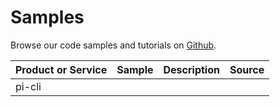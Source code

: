 # Samples
Browse our code samples and tutorials on [Github](https://github.com/perpetualintelligence).

| Product or Service | Sample | Description | Source |
| -------------------|--------|-------------|--------|
| pi-cli             |

